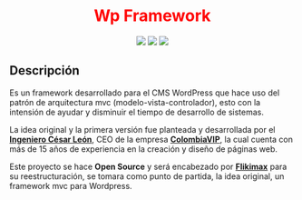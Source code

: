 <h1 align="center" style="color: red !important;">Wp Framework</h1>

<p align="center">
<a href="https://flikimax.com/wp-fw/wp-framework.zip" target="_blank"><img src="https://flikimax.com/wp-fw/wp-fw-download.svg" /></a> <a href="#"><img src="https://flikimax.com/wp-fw/wp-fw-last-version.svg" /></a> <a href="https://github.com/Flikimax/Wp-Framework/blob/main/LICENSE" target="_blank"><img src="https://flikimax.com/wp-fw/wp-fw-license.svg" /></a>
</p>

## Descripción

<p>Es un framework desarrollado para el CMS WordPress que hace uso del patrón de arquitectura mvc (modelo-vista-controlador), esto con la intensión de ayudar y disminuir el tiempo de desarrollo de sistemas.

La idea original y la primera versión fue planteada y desarrollada por el <strong><a href="https://www.linkedin.com/in/ingenieroleon">Ingeniero César León</a></strong>, CEO de la empresa <strong><a href="https://colombiavip.com">ColombiaVIP</a></strong>, la cual cuenta con más de 15 años de experiencia en la creación y diseño de páginas web.

Este proyecto se hace <strong>Open Source</strong> y será encabezado por <strong><a href="https://flikimax.com">Flikimax</a></strong> para su reestructuración, se tomara como punto de partida, la idea original, un framework mvc para Wordpress.</p>




